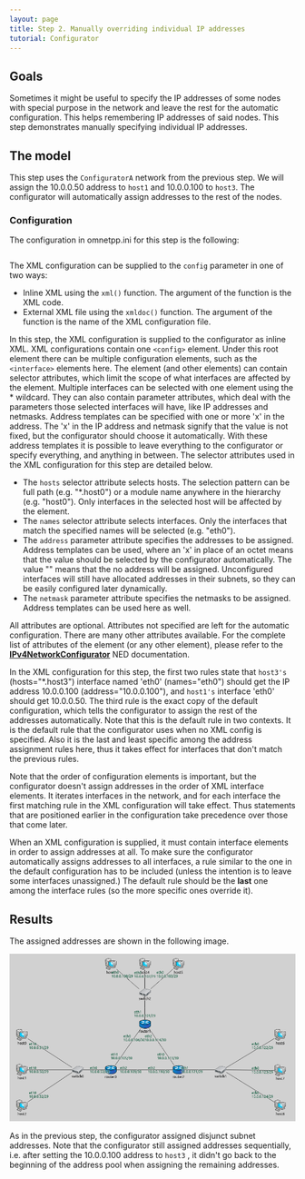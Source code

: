 ```yaml
---
layout: page
title: Step 2. Manually overriding individual IP addresses
tutorial: Configurator
---
```


## Goals

Sometimes it might be useful to specify the IP addresses of some nodes with special purpose in the network and leave the rest for the automatic configuration. This helps remembering IP addresses of said nodes. This step demonstrates manually specifying individual IP addresses.

## The model

This step uses the `ConfiguratorA`  network from the previous step. We will assign the 10.0.0.50 address to `host1` 
and 10.0.0.100 to `host3`. The configurator will automatically assign addresses to the rest of the nodes.

### Configuration

The configuration in omnetpp.ini for this step is the following:

<p><pre class="snippet" src="../omnetpp.uncommented.ini" from="Step2" until="####"></pre></p>

The XML configuration can be supplied to the `config`  parameter in one of two ways:

- Inline XML using the `xml()`  function. The argument of the function is the XML code.
- External XML file using the `xmldoc()`  function. The argument of the function is the name of the XML configuration file.

In this step, the XML configuration is supplied to the configurator as inline XML. XML configurations contain one `<config>` element. Under this root element there can be
multiple configuration elements, such as the `<interface>`  elements here.
The <interface> element (and other elements) can contain selector attributes, which limit the scope of what interfaces are affected by the <interface> element.
Multiple interfaces can be selected with one <interface> element using the * wildcard.
They can also contain parameter attributes, which deal with the parameters those selected interfaces will have, like IP addresses and
netmasks. Address templates can be specified with one or more 'x' in the address. The 'x' in the IP address and netmask signify that the value is not fixed, but the configurator should choose it automatically.
With these address templates it is possible to leave everything to the configurator or specify everything, and anything in between. The selector attributes used in the XML configuration for this step are detailed below.
- The `hosts`  selector attribute selects hosts. The selection pattern can be full path (e.g. "*.host0") or a module name anywhere in the hierarchy (e.g. "host0"). Only interfaces in the selected host will be affected by the <interface> element.
- The `names`  selector attribute selects interfaces. Only the interfaces that match the specified names will be selected (e.g. "eth0").
- The `address`  parameter attribute specifies the addresses to be assigned. Address templates can be used, where an 'x' in place of an octet means that the value
should be selected by the configurator automatically. The value "" means that the no address will be assigned. Unconfigured interfaces will still have
allocated addresses in their subnets, so they can be easily configured later dynamically.
- The `netmask`  parameter attribute specifies the netmasks to be assigned. Address templates can be used here as well.

All attributes are optional. Attributes not specified are left for the automatic configuration. There are many other attributes available. For the complete list of attributes of the <interface> element
(or any other element), please refer to the <a href="https://omnetpp.org/doc/inet/api-current/neddoc/index.html?p=inet.networklayer.configurator.ipv4.IPv4NetworkConfigurator.html" target="_blank"><strong>IPv4NetworkConfigurator</strong></a> NED documentation.

In the XML configuration for this step, the first two rules state that `host3's`  (hosts="*.host3") interface named 'eth0' (names="eth0") should get the IP address 10.0.0.100 (address="10.0.0.100"), and `host1's`  interface 'eth0' should get 10.0.0.50.
The third rule is the exact copy of the default configuration, which tells the configurator to assign the rest of the addresses automatically.
Note that this is the default rule in two contexts. It is the default rule that the configurator uses when no XML config is specified. Also it is
the last and least specific among the address assignment rules here, thus it takes effect for interfaces that don't match the previous rules.

Note that the order of configuration elements is important, but the configurator doesn't assign addresses in the order of XML interface elements. It iterates
interfaces in the network, and for each interface the first matching rule in the XML configuration will take effect. Thus statements that are positioned earlier in the configuration take precedence over those that come later.

When an XML configuration is supplied, it must contain interface elements in order to assign addresses at all. To make sure the configurator automatically assigns addresses to all interfaces, a rule similar to the one in the default configuration has to be included (unless the intention is to leave some interfaces unassigned.) The default rule should be the **last** one among the interface rules (so the more specific ones override it).

## Results

The assigned addresses are shown in the following image.

<img class="screen" src="step2address.png" width="850px">

As in the previous step, the configurator assigned disjunct subnet addresses. Note that the configurator still assigned addresses sequentially,
i.e. after setting the 10.0.0.100 address to `host3` , it didn't go back to the beginning of the address pool when assigning the
remaining addresses.